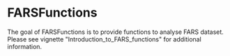 <!-- README.md is generated from README.Rmd. Please edit that file -->
FARSFunctions
=============

The goal of FARSFunctions is to provide functions to analyse FARS dataset.
Please see vignette "Introduction\_to\_FARS\_functions" for additional information.
